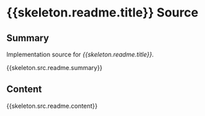 # {{skeleton.readme.title}} Source

## Summary

Implementation source for *{{skeleton.readme.title}}*.

{{skeleton.src.readme.summary}}

## Content

{{skeleton.src.readme.content}}

